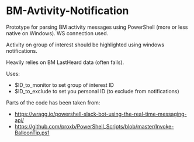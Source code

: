 # BM-Avtivity-Notification

Prototype for parsing BM activity messages using PowerShell (more or less native on Windows).
WS connection used.

Activity on group of interest should be highlighted using windows notifications.

Heavily relies on BM LastHeard data (often fails).

Uses:
* $ID_to_monitor to set group of interest ID
* $ID_to_exclude to set you personal ID (to exclude from notifications)

Parts of the code has been taken from:
- https://wragg.io/powershell-slack-bot-using-the-real-time-messaging-api/
- https://github.com/proxb/PowerShell_Scripts/blob/master/Invoke-BalloonTip.ps1
